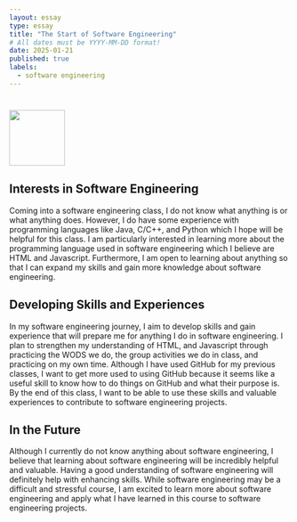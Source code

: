 ```yaml
---
layout: essay
type: essay
title: "The Start of Software Engineering" 
# All dates must be YYYY-MM-DD format!
date: 2025-01-21
published: true
labels:
  - software engineering 
---
```


# <img width="100px"  src="__.jpg" >

## Interests in Software Engineering

Coming into a software engineering class, I do not know what anything is or what anything does. However, I do have some experience with programming languages like Java, C/C++, and Python which I hope will be helpful for this class. I am particularly interested in learning more about the programming language used in software engineering which I believe are HTML and Javascript. Furthermore, I am open to learning about anything so that I can expand my skills and gain more knowledge about software engineering. 

## Developing Skills and Experiences 

In my software engineering journey, I aim to develop skills and gain experience that will prepare me for anything I do in software engineering. I plan to strengthen my understanding of HTML, and Javascript through practicing the WODS we do, the group activities we do in class, and practicing on my own time. Although I have used GitHub for my previous classes, I want to get more used to using GitHub because it seems like a useful skill to know how to do things on GitHub and what their purpose is. By the end of this class, I want to be able to use these skills and valuable experiences to contribute to software engineering projects. 

## In the Future

Although I currently do not know anything about software engineering, I believe that learning about software engineering will be incredibly helpful and valuable. Having a good understanding of software engineering will definitely help with enhancing skills. While software engineering may be a difficult and stressful course, I am excited to learn more about software engineering and apply what I have learned in this course to software engineering projects.

